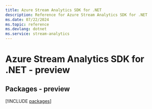 ```yaml
---
title: Azure Stream Analytics SDK for .NET
description: Reference for Azure Stream Analytics SDK for .NET
ms.date: 07/22/2024
ms.topic: reference
ms.devlang: dotnet
ms.service: stream-analytics
---
```

# Azure Stream Analytics SDK for .NET - preview
## Packages - preview
[!INCLUDE [packages](stream-analytics-index.md)]